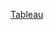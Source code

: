 [Tableau](https://public.tableau.com/app/profile/siravet.nijnirundkul/viz/DashboardFinal_17292374549960/Dashboard1?publish=yes)

